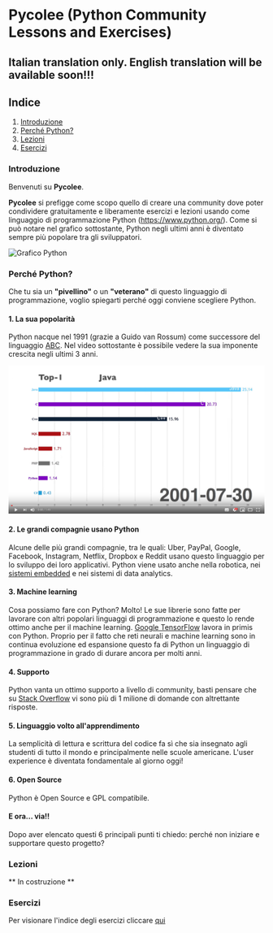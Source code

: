 # Pycolee (Python Community Lessons and Exercises)

## **Italian translation only. English translation will be available soon!!!**

## **Indice**
1. [Introduzione](#introduzione)
2. [Perché Python?](#perche-python)
3. [Lezioni](#lezioni)
4. [Esercizi](#esercizi)

### **Introduzione**

Benvenuti su **Pycolee**.

**Pycolee** si prefigge come scopo quello di creare una community dove poter condividere gratuitamente e liberamente esercizi e lezioni usando come linguaggio di programmazione Python (https://www.python.org/). Come si può notare nel grafico sottostante, Python negli ultimi anni è diventato sempre più popolare tra gli sviluppatori.

![Grafico Python](https://static.makeuseof.com/wp-content/uploads/2018/09/StackOverflow_Language_Popularity_Projections_670.png)

### Perché Python?

Che tu sia un **"pivellino"** o un **"veterano"** di questo linguaggio di programmazione, voglio spiegarti perché oggi conviene scegliere Python.

#### 1. La sua popolarità
Python nacque nel 1991 (grazie a Guido van Rossum) come successore del linguaggio [ABC](https://en.wikipedia.org/wiki/ABC_(programming_language)). Nel video sottostante è possibile vedere la sua imponente crescita negli ultimi 3 anni.

[![TIOBE Programming Language Index History (2001 - 2018)](images/tiobe.png)](https://youtu.be/ZkP4sv3H6g8 "title")

#### 2. Le grandi compagnie usano Python
Alcune delle più grandi compagnie, tra le quali: Uber, PayPal, Google, Facebook, Instagram, Netflix, Dropbox e Reddit usano questo linguaggio per lo sviluppo dei loro applicativi. Python viene usato anche nella robotica, nei [sistemi embedded](https://en.wikipedia.org/wiki/Embedded_system) e nei sistemi di data analytics.

#### 3. Machine learning
Cosa possiamo fare con Python? Molto! Le sue librerie sono fatte per lavorare con altri popolari linguaggi di programmazione e questo lo rende ottimo anche per il machine learning. [Google TensorFlow](https://www.tensorflow.org/) lavora in primis con Python. Proprio per il fatto che reti neurali e machine learning sono in continua evoluzione ed espansione questo fa di Python un linguaggio di programmazione in grado di durare ancora per molti anni.

#### 4. Supporto
Python vanta un ottimo supporto a livello di community, basti pensare che su [Stack Overflow](https://stackoverflow.com/questions/tagged/python) vi sono più di 1 milione di domande con altrettante risposte.

#### 5. Linguaggio volto all'apprendimento
La semplicità  di lettura e scrittura del codice fa sì che sia insegnato agli studenti di tutto il mondo e principalmente nelle scuole americane. L'user experience è diventata fondamentale al giorno oggi!

#### 6. Open Source
Python è  Open Source e GPL compatibile.

#### E ora... via!!
Dopo aver elencato questi 6 principali punti ti chiedo: perché non iniziare e supportare questo progetto?

### Lezioni

** In costruzione **

### Esercizi

Per visionare l'indice degli esercizi cliccare [qui](./exercises/indice.md)

